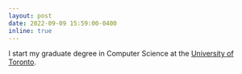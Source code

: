 ```yaml
---
layout: post
date: 2022-09-09 15:59:00-0400
inline: true
---
```


I start my graduate degree in Computer Science at the [University of Toronto](https://www.utoronto.ca/).
